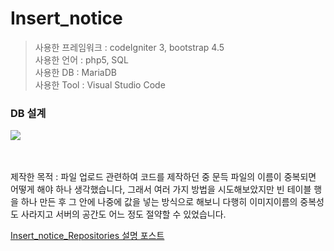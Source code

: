 # Insert_notice

>사용한 프레임워크 : codeIgniter 3, bootstrap 4.5<br>
>사용한 언어 : php5, SQL<br>
>사용한 DB : MariaDB<br>
>사용한 Tool : Visual Studio Code<br>

### DB 설계
<kbd>
  <img src="https://user-images.githubusercontent.com/74585673/157579934-351a942a-52d7-4eb0-a87c-79248f4cf361.png">
</kbd>
<br><br><br>

제작한 목적 : 파일 업로드 관련하여 코드를 제작하던 중 문득 파일의 이름이 중복되면 어떻게 해야 하나 생각했습니다, 그래서 여러 가지 방법을 시도해보았지만 빈 테이블 행을 하나 만든 후 그 안에 나중에 값을 넣는 방식으로 해보니 다행히 이미지이름의 중복성도 사라지고 서버의 공간도 어느 정도 절약할 수 있었습니다.

<a href="https://juniorprogram.tistory.com/57">Insert_notice_Repositories 설명 포스트</a>
